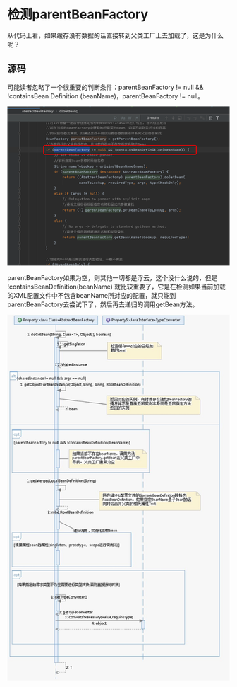 # 检测parentBeanFactory

从代码上看，如果缓存没有数据的话直接转到父类工厂上去加载了，这是为什么呢？


## 源码

可能读者忽略了一个很重要的判断条件：parentBeanFactory != null && !containsBean Definition (beanName)，parentBeanFactory != null。



![image-20200929211813368](../../assets/image-20200929211813368.png)

parentBeanFactory如果为空，则其他一切都是浮云，这个没什么说的，但是 !containsBeanDefinition(beanName) 就比较重要了，它是在检测如果当前加载的XML配置文件中不包含beanName所对应的配置，就只能到parentBeanFactory去尝试下了，然后再去递归的调用getBean方法。

![image-20200922192538797](../../assets/image-20200922192538797.png)